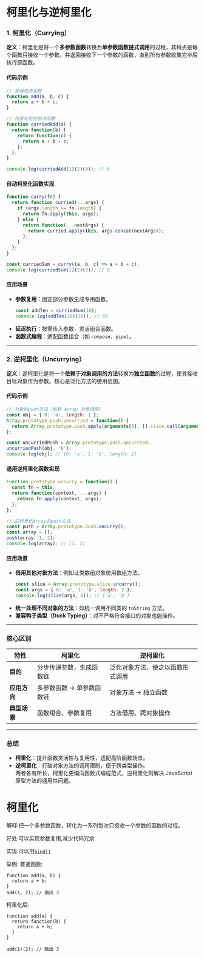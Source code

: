 # 柯里化与逆柯里化
### **1. 柯里化（Currying）**  
**定义**：柯里化是将一个**多参数函数**转换为**单参数函数链式调用**的过程，其特点是每个函数只接收一个参数，并返回接收下一个参数的函数，直到所有参数收集完毕后执行原函数。  

#### **代码示例**  
```javascript
// 普通加法函数
function add(a, b, c) {
  return a + b + c;
}

// 柯里化后的加法函数
function curriedAdd(a) {
  return function(b) {
    return function(c) {
      return a + b + c;
    };
  };
}

console.log(curriedAdd(1)(2)(3)); // 6
```

#### **自动柯里化函数实现**  
```javascript
function curry(fn) {
  return function curried(...args) {
    if (args.length >= fn.length) {
      return fn.apply(this, args);
    } else {
      return function(...nextArgs) {
        return curried.apply(this, args.concat(nextArgs));
      };
    }
  };
}

const curriedSum = curry((a, b, c) => a + b + c);
console.log(curriedSum(1)(2)(3)); // 6
```

#### **应用场景**  
- **参数复用**：固定部分参数生成专用函数。  
  ```javascript
  const addTen = curriedSum(10);
  console.log(addTen(20)(30)); // 60
  ```
- **延迟执行**：按需传入参数，灵活组合函数。  
- **函数式编程**：适配函数组合（如 `compose`、`pipe`）。

---

### **2. 逆柯里化（Uncurrying）**  
**定义**：逆柯里化是将一个**依赖于对象调用的方法**转换为**独立函数**的过程，使其接收目标对象作为参数。核心是泛化方法的使用范围。

#### **代码示例**  
```javascript
// 对象的push方法（依赖 Array 对象调用）
const obj = { 0: 'a', length: 1 };
Array.prototype.push.uncurried = function() {
  return Array.prototype.push.apply(arguments[0], [].slice.call(arguments, 1));
};

const uncurriedPush = Array.prototype.push.uncurried;
uncurriedPush(obj, 'b');
console.log(obj); // {0: 'a', 1: 'b', length: 2}
```

#### **通用逆柯里化函数实现**  
```javascript
Function.prototype.uncurry = function() {
  const fn = this;
  return function(context, ...args) {
    return fn.apply(context, args);
  };
};

// 逆柯里化Array的push方法
const push = Array.prototype.push.uncurry();
const array = [];
push(array, 1, 2);
console.log(array); // [1, 2]
```

#### **应用场景**  
- **借用其他对象方法**：例如让类数组对象使用数组方法。  
  ```javascript
  const slice = Array.prototype.slice.uncurry();
  const args = { 0: 'a', 1: 'b', length: 2 };
  console.log(slice(args, 0)); // ['a', 'b']
  ```
- **统一处理不同对象的方法**：如统一调用不同类的 `toString` 方法。  
- **兼容鸭子类型（Duck Typing）**：对不严格符合接口的对象也能操作。

---

### **核心区别**  
| **特性**     | **柯里化**           | **逆柯里化**          |
|------------|--------------------|---------------------|
| **目的**     | 分步传递参数，生成函数链   | 泛化对象方法，使之以函数形式调用 |
| **应用方向** | 多参数函数 → 单参数函数链 | 对象方法 → 独立函数       |
| **典型场景** | 函数组合、参数复用       | 方法借用、跨对象操作      |

---

### **总结**  
- **柯里化**：提升函数灵活性与复用性，适配高阶函数场景。  
- **逆柯里化**：打破对象方法的调用限制，便于跨类型操作。  
两者各有所长，柯里化更偏向函数式编程范式，逆柯里化则解决 JavaScript 原型方法的通用性问题。







# 柯里化

解释:把一个多参数函数，转化为一系列每次只接收一个参数的函数的过程。

好处:可以实现参数复用,减少代码冗余

实现:可以用[`bind()`](./call&apply&bind对比.md)

举例:
普通函数:

```
function add(a, b) {
  return a + b;
}
add(1, 2); // 输出 3
```

柯里化后:

```
function add(a) {
  return function(b) {
    return a + b;
  }
}

add(1)(2); // 输出 3
```
